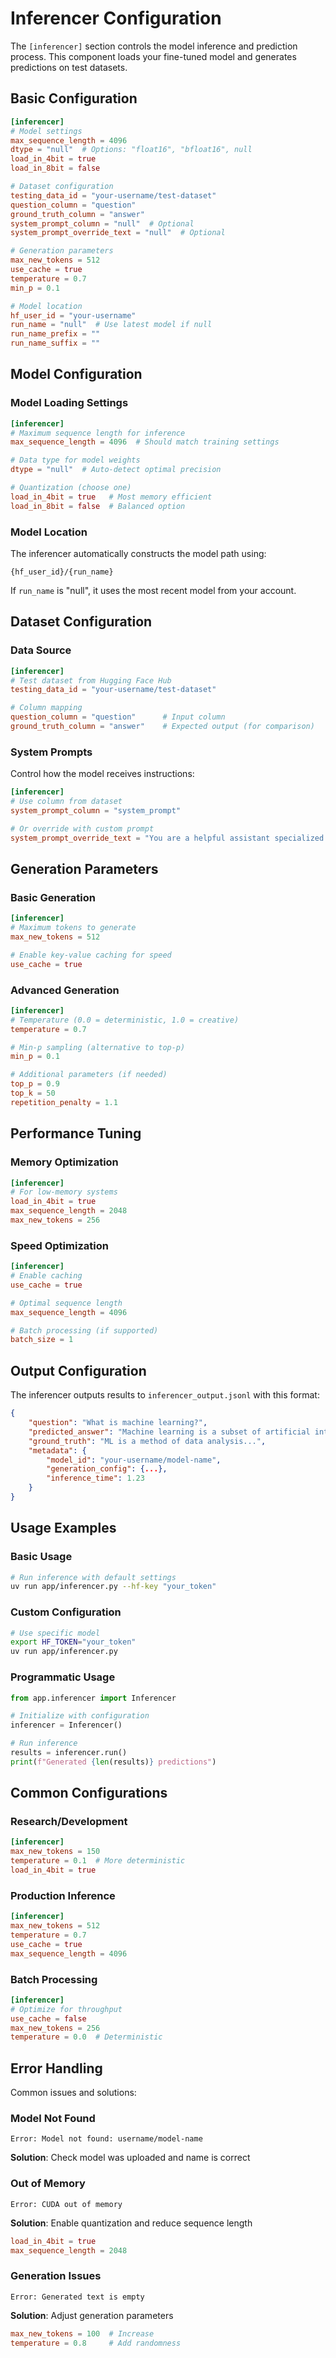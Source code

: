 # Inferencer Configuration

The `[inferencer]` section controls the model inference and prediction process. This component loads your fine-tuned model and generates predictions on test datasets.

## Basic Configuration

```toml
[inferencer]
# Model settings
max_sequence_length = 4096
dtype = "null"  # Options: "float16", "bfloat16", null
load_in_4bit = true
load_in_8bit = false

# Dataset configuration
testing_data_id = "your-username/test-dataset"
question_column = "question"
ground_truth_column = "answer"
system_prompt_column = "null"  # Optional
system_prompt_override_text = "null"  # Optional

# Generation parameters
max_new_tokens = 512
use_cache = true
temperature = 0.7
min_p = 0.1

# Model location
hf_user_id = "your-username"
run_name = "null"  # Use latest model if null
run_name_prefix = ""
run_name_suffix = ""
```

## Model Configuration

### Model Loading Settings

```toml
[inferencer]
# Maximum sequence length for inference
max_sequence_length = 4096  # Should match training settings

# Data type for model weights
dtype = "null"  # Auto-detect optimal precision

# Quantization (choose one)
load_in_4bit = true   # Most memory efficient
load_in_8bit = false  # Balanced option
```

### Model Location

The inferencer automatically constructs the model path using:

```
{hf_user_id}/{run_name}
```

If `run_name` is "null", it uses the most recent model from your account.

## Dataset Configuration

### Data Source

```toml
[inferencer]
# Test dataset from Hugging Face Hub
testing_data_id = "your-username/test-dataset"

# Column mapping
question_column = "question"      # Input column
ground_truth_column = "answer"    # Expected output (for comparison)
```

### System Prompts

Control how the model receives instructions:

```toml
[inferencer]
# Use column from dataset
system_prompt_column = "system_prompt"

# Or override with custom prompt
system_prompt_override_text = "You are a helpful assistant specialized in..."
```

## Generation Parameters

### Basic Generation

```toml
[inferencer]
# Maximum tokens to generate
max_new_tokens = 512

# Enable key-value caching for speed
use_cache = true
```

### Advanced Generation

```toml
[inferencer]
# Temperature (0.0 = deterministic, 1.0 = creative)
temperature = 0.7

# Min-p sampling (alternative to top-p)
min_p = 0.1

# Additional parameters (if needed)
top_p = 0.9
top_k = 50
repetition_penalty = 1.1
```

## Performance Tuning

### Memory Optimization

```toml
[inferencer]
# For low-memory systems
load_in_4bit = true
max_sequence_length = 2048
max_new_tokens = 256
```

### Speed Optimization

```toml
[inferencer]
# Enable caching
use_cache = true

# Optimal sequence length
max_sequence_length = 4096

# Batch processing (if supported)
batch_size = 1
```

## Output Configuration

The inferencer outputs results to `inferencer_output.jsonl` with this format:

```json
{
    "question": "What is machine learning?",
    "predicted_answer": "Machine learning is a subset of artificial intelligence...",
    "ground_truth": "ML is a method of data analysis...",
    "metadata": {
        "model_id": "your-username/model-name",
        "generation_config": {...},
        "inference_time": 1.23
    }
}
```

## Usage Examples

### Basic Usage

```bash
# Run inference with default settings
uv run app/inferencer.py --hf-key "your_token"
```

### Custom Configuration

```bash
# Use specific model
export HF_TOKEN="your_token"
uv run app/inferencer.py
```

### Programmatic Usage

```python
from app.inferencer import Inferencer

# Initialize with configuration
inferencer = Inferencer()

# Run inference
results = inferencer.run()
print(f"Generated {len(results)} predictions")
```

## Common Configurations

### Research/Development

```toml
[inferencer]
max_new_tokens = 150
temperature = 0.1  # More deterministic
load_in_4bit = true
```

### Production Inference

```toml
[inferencer]
max_new_tokens = 512
temperature = 0.7
use_cache = true
max_sequence_length = 4096
```

### Batch Processing

```toml
[inferencer]
# Optimize for throughput
use_cache = false
max_new_tokens = 256
temperature = 0.0  # Deterministic
```

## Error Handling

Common issues and solutions:

### Model Not Found
```
Error: Model not found: username/model-name
```
**Solution**: Check model was uploaded and name is correct

### Out of Memory
```
Error: CUDA out of memory
```
**Solution**: Enable quantization and reduce sequence length
```toml
load_in_4bit = true
max_sequence_length = 2048
```

### Generation Issues
```
Error: Generated text is empty
```
**Solution**: Adjust generation parameters
```toml
max_new_tokens = 100  # Increase
temperature = 0.8     # Add randomness
```

